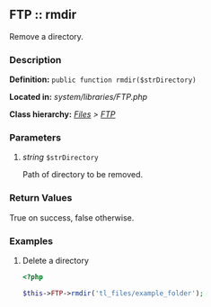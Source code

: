 
FTP :: rmdir
-------------------------------------------

Remove a directory.


### Description ###

**Definition:** `public function rmdir($strDirectory)`

**Located in:** *system/libraries/FTP.php*

**Class hierarchy:** *[Files](../Files.md) > [FTP](../FTP.md)*


### Parameters ###

1. *string* `$strDirectory`

	Path of directory to be removed.


### Return Values ###

True on success, false otherwise.


### Examples ###

1. Delete a directory

	```php
	<?php

	$this->FTP->rmdir('tl_files/example_folder');
	```


